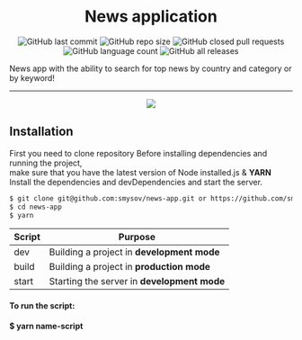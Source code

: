 <h1 align="center">News application</h1>

<p align="center">

<img alt="GitHub last commit" src="https://img.shields.io/github/last-commit/smysov/news-app?style=plastic">

<img alt="GitHub repo size" src="https://img.shields.io/github/repo-size/smysov/news-app?style=plastic">


<img alt="GitHub closed pull requests" src="https://img.shields.io/github/issues-pr-closed/smysov/news-app?style=plastic">

<img alt="GitHub language count" src="https://img.shields.io/github/languages/count/smysov/news-app?style=plastic">

<img alt="GitHub all releases" src="https://img.shields.io/github/downloads/smysov/news-app/total">
</p>

News app with the ability to search for top news by country and category or by keyword!

---

<p align="center">

<img src="https://i.ibb.co/xCsTtzt/news-app.gif">

</p>


## Installation

First you need to clone repository
Before installing dependencies and running the project,  
make sure that you have the latest version of Node installed.js & **YARN**  
Install the dependencies and devDependencies and start the server.

```sh
$ git clone git@github.com:smysov/news-app.git or https://github.com/smysov/news-app.git
$ cd news-app
$ yarn
```


| Script | Purpose |
| ------ | ------ |
| dev | Building a project in **development mode** |
| build | Building a project in **production mode** |
| start | Starting the server in **development mode** ||

#### To run the script:
**$ yarn name-script**